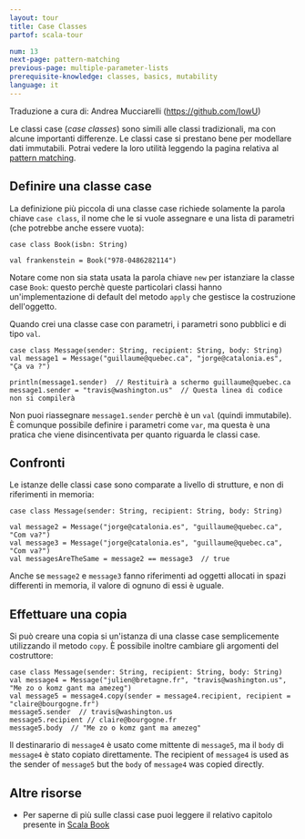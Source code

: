 ```yaml
---
layout: tour
title: Case Classes
partof: scala-tour

num: 13
next-page: pattern-matching
previous-page: multiple-parameter-lists
prerequisite-knowledge: classes, basics, mutability
language: it
---
```

Traduzione a cura di: Andrea Mucciarelli (https://github.com/IowU)

Le classi case (_case classes_) sono simili alle classi tradizionali, ma con alcune importanti differenze. Le classi case si prestano bene per modellare dati immutabili. Potrai vedere la loro utilità leggendo la pagina relativa al [pattern matching](pattern-matching.html).

## Definire una classe case
La definizione più piccola di una classe case richiede solamente la parola chiave `case class`, il nome che le si vuole assegnare e una lista di parametri (che potrebbe anche essere vuota):
```tut
case class Book(isbn: String)

val frankenstein = Book("978-0486282114")
```
Notare come non sia stata usata la parola chiave `new` per istanziare la classe case `Book`: questo perchè queste particolari classi hanno un'implementazione di default del metodo `apply` che gestisce la costruzione dell'oggetto.

Quando crei una classe case con parametri, i parametri sono pubblici e di tipo `val`.
```
case class Message(sender: String, recipient: String, body: String)
val message1 = Message("guillaume@quebec.ca", "jorge@catalonia.es", "Ça va ?")

println(message1.sender)  // Restituirà a schermo guillaume@quebec.ca
message1.sender = "travis@washington.us"  // Questa linea di codice non si compilerà
```
Non puoi riassegnare `message1.sender` perchè è un `val` (quindi immutabile). È comunque possibile definire i parametri come `var`, ma questa è una pratica che viene disincentivata per quanto riguarda le classi case.

## Confronti
Le istanze delle classi case sono comparate a livello di strutture, e non di riferimenti in memoria:
```tut
case class Message(sender: String, recipient: String, body: String)

val message2 = Message("jorge@catalonia.es", "guillaume@quebec.ca", "Com va?")
val message3 = Message("jorge@catalonia.es", "guillaume@quebec.ca", "Com va?")
val messagesAreTheSame = message2 == message3  // true
```
Anche se `message2` e `message3` fanno riferimenti ad oggetti allocati in spazi differenti in memoria, il valore di ognuno di essi è uguale.

## Effettuare una copia
Si può creare una copia si un'istanza di una classe case semplicemente utilizzando il metodo `copy`. È possibile inoltre cambiare gli argomenti del costruttore:
```tut
case class Message(sender: String, recipient: String, body: String)
val message4 = Message("julien@bretagne.fr", "travis@washington.us", "Me zo o komz gant ma amezeg")
val message5 = message4.copy(sender = message4.recipient, recipient = "claire@bourgogne.fr")
message5.sender  // travis@washington.us
message5.recipient // claire@bourgogne.fr
message5.body  // "Me zo o komz gant ma amezeg"
```
Il destinarario di `message4` è usato come mittente di `message5`, ma il `body` di `message4` è stato copiato direttamente.
The recipient of `message4` is used as the sender of `message5` but the `body` of `message4` was copied directly.

## Altre risorse

* Per saperne di più sulle classi case puoi leggere il relativo capitolo presente in [Scala Book](/overviews/scala-book/case-classes.html)
